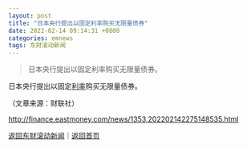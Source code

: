 ```yaml
---
layout: post
title: "日本央行提出以固定利率购买无限量债券"
date: 2022-02-14 09:14:31 +0800
categories: emnews
tags: 东财滚动新闻
---
```

> 日本央行提出以固定利率购买无限量债券。

<p>日本央行提出以固定<span id="Info.344"><a href="http://data.eastmoney.com/cjsj/yhll.html" class="infokey">利率</a></span>购买无限量债券。</p><p class="em_media">（文章来源：财联社）</p>

<http://finance.eastmoney.com/news/1353,202202142275148535.html>

[返回东财滚动新闻](//finews.withounder.com/emnews/)｜[返回首页](//finews.withounder.com/)